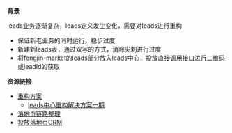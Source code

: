 **背景**

leads业务逐渐复杂，leads定义发生变化，需要对leads进行重构

- 保证新老业务的同时运行，稳步过度
- 新建新leads表，通过双写的方式，消除尖刺进行过度
- 将fengjin-market的leads部分放入leads中心，投放直接调用接口进行二维码或leadId的获取

**资源链接**

- [重构方案](https://hongsongclub.feishu.cn/wiki/wikcnAnRoTWfn40Hm8uM307nVwh)
  - [leads中心重构解决方案一期](https://hongsongclub.feishu.cn/wiki/wikcnAnRoTWfn40Hm8uM307nVwh)
- [落地页链路整理](https://hongsongclub.feishu.cn/docx/doxcnWmbye0Y1zWiXQhSye2gWTb)
- [投放落地页CRM](http://crmbeta.hongsong.info/heimdallr/landingPageManagement/landingPageList)


